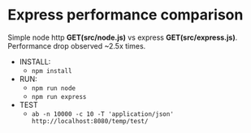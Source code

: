 # Express performance comparison 

Simple node http **GET(src/node.js)** vs express **GET(src/express.js)**. Performance drop observed ~2.5x times. 


-   INSTALL:
    -   `npm install`
-   RUN:
    -   `npm run node`
    -   `npm run express`
-   TEST
    -   `ab -n 10000 -c 10 -T 'application/json'   http://localhost:8080/temp/test/`